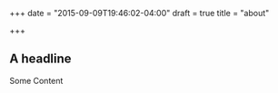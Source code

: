 +++
date = "2015-09-09T19:46:02-04:00"
draft = true
title = "about"

+++

## A headline

Some Content
